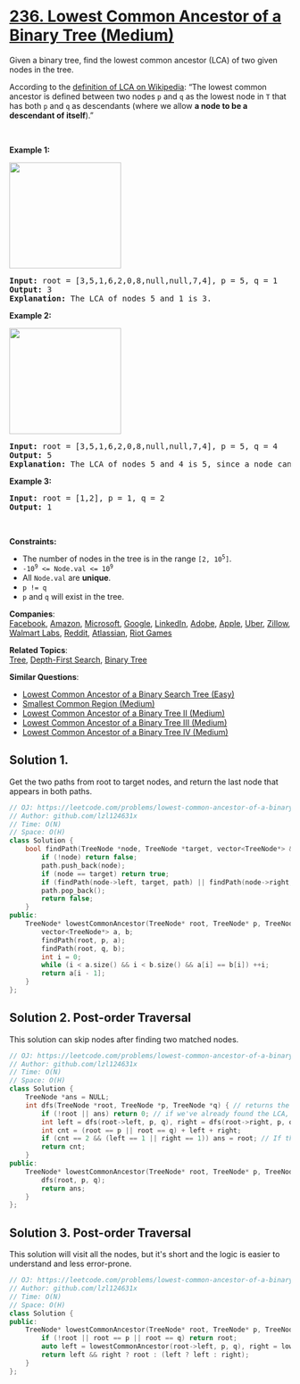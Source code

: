 # [236. Lowest Common Ancestor of a Binary Tree (Medium)](https://leetcode.com/problems/lowest-common-ancestor-of-a-binary-tree/)

<p>Given a binary tree, find the lowest common ancestor (LCA) of two given nodes in the tree.</p>

<p>According to the <a href="https://en.wikipedia.org/wiki/Lowest_common_ancestor" target="_blank">definition of LCA on Wikipedia</a>: “The lowest common ancestor is defined between two nodes <code>p</code> and <code>q</code> as the lowest node in <code>T</code> that has both <code>p</code> and <code>q</code> as descendants (where we allow <b>a node to be a descendant of itself</b>).”</p>

<p>&nbsp;</p>
<p><strong>Example 1:</strong></p>
<img alt="" src="https://assets.leetcode.com/uploads/2018/12/14/binarytree.png" style="width: 200px; height: 190px;">
<pre><strong>Input:</strong> root = [3,5,1,6,2,0,8,null,null,7,4], p = 5, q = 1
<strong>Output:</strong> 3
<strong>Explanation:</strong> The LCA of nodes 5 and 1 is 3.
</pre>

<p><strong>Example 2:</strong></p>
<img alt="" src="https://assets.leetcode.com/uploads/2018/12/14/binarytree.png" style="width: 200px; height: 190px;">
<pre><strong>Input:</strong> root = [3,5,1,6,2,0,8,null,null,7,4], p = 5, q = 4
<strong>Output:</strong> 5
<strong>Explanation:</strong> The LCA of nodes 5 and 4 is 5, since a node can be a descendant of itself according to the LCA definition.
</pre>

<p><strong>Example 3:</strong></p>

<pre><strong>Input:</strong> root = [1,2], p = 1, q = 2
<strong>Output:</strong> 1
</pre>

<p>&nbsp;</p>
<p><strong>Constraints:</strong></p>

<ul>
	<li>The number of nodes in the tree is in the range <code>[2, 10<sup>5</sup>]</code>.</li>
	<li><code>-10<sup>9</sup> &lt;= Node.val &lt;= 10<sup>9</sup></code></li>
	<li>All <code>Node.val</code> are <strong>unique</strong>.</li>
	<li><code>p != q</code></li>
	<li><code>p</code> and <code>q</code> will exist in the tree.</li>
</ul>


**Companies**:  
[Facebook](https://leetcode.com/company/facebook), [Amazon](https://leetcode.com/company/amazon), [Microsoft](https://leetcode.com/company/microsoft), [Google](https://leetcode.com/company/google), [LinkedIn](https://leetcode.com/company/linkedin), [Adobe](https://leetcode.com/company/adobe), [Apple](https://leetcode.com/company/apple), [Uber](https://leetcode.com/company/uber), [Zillow](https://leetcode.com/company/zillow), [Walmart Labs](https://leetcode.com/company/walmart-labs), [Reddit](https://leetcode.com/company/reddit), [Atlassian](https://leetcode.com/company/atlassian), [Riot Games](https://leetcode.com/company/riot-games)

**Related Topics**:  
[Tree](https://leetcode.com/tag/tree/), [Depth-First Search](https://leetcode.com/tag/depth-first-search/), [Binary Tree](https://leetcode.com/tag/binary-tree/)

**Similar Questions**:
* [Lowest Common Ancestor of a Binary Search Tree (Easy)](https://leetcode.com/problems/lowest-common-ancestor-of-a-binary-search-tree/)
* [Smallest Common Region (Medium)](https://leetcode.com/problems/smallest-common-region/)
* [Lowest Common Ancestor of a Binary Tree II (Medium)](https://leetcode.com/problems/lowest-common-ancestor-of-a-binary-tree-ii/)
* [Lowest Common Ancestor of a Binary Tree III (Medium)](https://leetcode.com/problems/lowest-common-ancestor-of-a-binary-tree-iii/)
* [Lowest Common Ancestor of a Binary Tree IV (Medium)](https://leetcode.com/problems/lowest-common-ancestor-of-a-binary-tree-iv/)

## Solution 1.

Get the two paths from root to target nodes, and return the last node that appears in both paths.

```cpp
// OJ: https://leetcode.com/problems/lowest-common-ancestor-of-a-binary-tree/
// Author: github.com/lzl124631x
// Time: O(N)
// Space: O(H)
class Solution {
    bool findPath(TreeNode *node, TreeNode *target, vector<TreeNode*> &path) {
        if (!node) return false;
        path.push_back(node);
        if (node == target) return true;
        if (findPath(node->left, target, path) || findPath(node->right, target, path)) return true;
        path.pop_back();
        return false;
    }
public:
    TreeNode* lowestCommonAncestor(TreeNode* root, TreeNode* p, TreeNode* q) {
        vector<TreeNode*> a, b;
        findPath(root, p, a);
        findPath(root, q, b);
        int i = 0;
        while (i < a.size() && i < b.size() && a[i] == b[i]) ++i;
        return a[i - 1];
    }
};
```
## Solution 2. Post-order Traversal

This solution can skip nodes after finding two matched nodes.

```cpp
// OJ: https://leetcode.com/problems/lowest-common-ancestor-of-a-binary-tree/
// Author: github.com/lzl124631x
// Time: O(N)
// Space: O(H)
class Solution {
    TreeNode *ans = NULL;
    int dfs(TreeNode *root, TreeNode *p, TreeNode *q) { // returns the number of matched nodes in this subtree
        if (!root || ans) return 0; // if we've already found the LCA, we can skip all subsequent DFS.
        int left = dfs(root->left, p, q), right = dfs(root->right, p, q);
        int cnt = (root == p || root == q) + left + right;
        if (cnt == 2 && (left == 1 || right == 1)) ans = root; // If this subtree has two matched nodes and either the left or right subtree only has exactly one matched node, this is the LCA.
        return cnt;
    }
public:
    TreeNode* lowestCommonAncestor(TreeNode* root, TreeNode* p, TreeNode* q) {
        dfs(root, p, q);
        return ans;
    }
};
```


## Solution 3. Post-order Traversal

This solution will visit all the nodes, but it's short and the logic is easier to understand and less error-prone.

```cpp
// OJ: https://leetcode.com/problems/lowest-common-ancestor-of-a-binary-tree/
// Author: github.com/lzl124631x
// Time: O(N)
// Space: O(H)
class Solution {
public:
    TreeNode* lowestCommonAncestor(TreeNode* root, TreeNode* p, TreeNode* q) {
        if (!root || root == p || root == q) return root;
        auto left = lowestCommonAncestor(root->left, p, q), right = lowestCommonAncestor(root->right, p, q);
        return left && right ? root : (left ? left : right);
    }
};
```